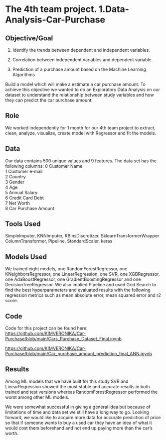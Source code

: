 # The 4th team project. 1.Data-Analysis-Car-Purchase
## Objective/Goal
1. Identify the trends between dependent and independent variables.

2. Correlation between independent variables and dependent variable.

3. Prediction of a purchase amount based on the Machine Learning Algorithms

Build a model which will make a estimate a car purchase amount. To achieve this objective we wanted to do an Exploratory Data Analysis on our dataset to understand the relationship between study variables and how they can predict the car purchase amount. 

## Role
We worked independently for 1 month for our 4th team project to extract, clean, analyze, visualize, create model with Regressor and fit the models.

## Data
Our data contains 500 unique values and 9 features. 
The data set has the following columns: 
 0   Customer Name        
 1   Customer e-mail      
 2   Country             
 3   Gender              
 4   Age                 
 5   Annual Salary       
 6   Credit Card Debt    
 7   Net Worth           
 8   Car Purchase Amount  

## Tools Used
SimpleImputer, KNNImputer, KBinsDiscretizer, SklearnTransformerWrapper
ColumnTransformer, Pipeline,  StandardScaler, keras

## Models Used
We trained eight models, one RandomForestRegressor, one KNeighborsRegressor, one LinearRegression, one SVR, one XGBRegressor, one AdaBoostRegressor, one GradientBoostingRegressor and one DecisionTreeRegressor. We also implied Pipeline and used Grid Search to find the best hyperparameters and evaluated results with the following regression metrics such as mean absolute error, mean squared error and  r2 score. 
 
## Code 
Code for this project can be found here:
https://github.com/KIMVERONIKA/Car-Purchase/blob/main/Cars_Purchase_Dataset_Final.ipynb

https://github.com/KIMVERONIKA/Car-Purchase/blob/main/Car_purchase_amount_prediction_final_ANN.ipynb

 

## Results
Among ML models that we have built for this study SVR and LinearRegression showed the most stable and accurate results in both trained and test versions whereas RandomForestRegressor performed the worst among other ML models.

We were somewhat successful in giving a general idea but because of limitations of time and data set we still have a long way to go. Looking forward, we would like to acquire more data for accurate prediction of price so that if someone wants to buy a used car they have an idea of what it would cost them beforehand and not end up paying more than the car’s worth.
